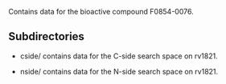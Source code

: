 Contains data for the bioactive compound F0854-0076.

## Subdirectories

- cside/ contains data for the C-side search space on rv1821.

- nside/ contains data for the N-side search space on rv1821.

